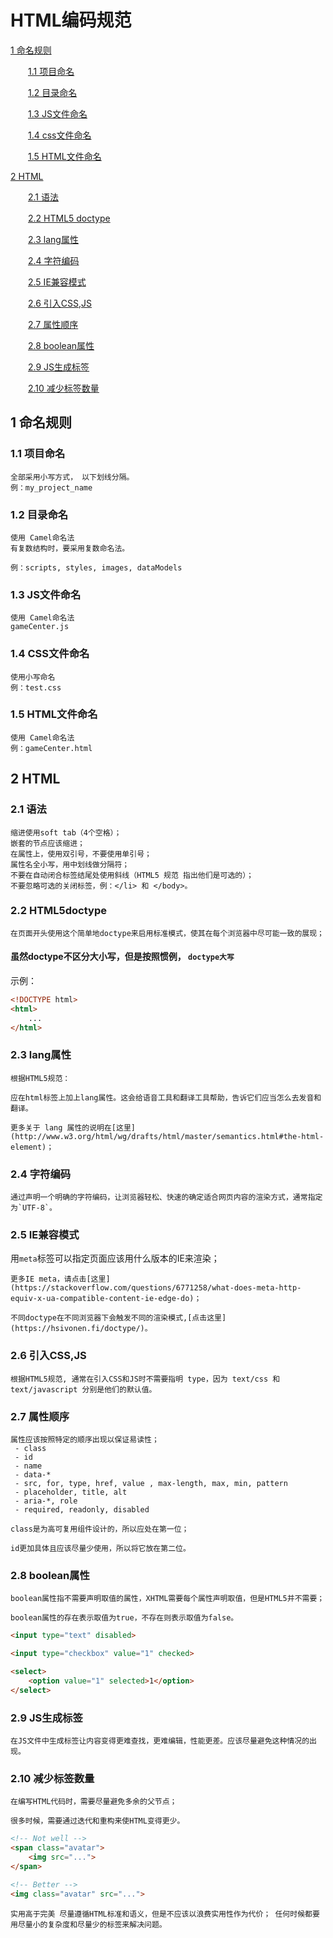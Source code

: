 
# HTML编码规范

[1 命名规则](#user-content-1-命名规则)

　　[1.1 项目命名](#user-content-11-项目命名)

　　[1.2 目录命名](#user-content-12-目录命名)

　　[1.3 JS文件命名](#user-content-13-JS文件命名)

　　[1.4 css文件命名](#user-content-14-css文件命名)

　　[1.5 HTML文件命名](#user-content-15-HTML文件命名)

[2 HTML](#user-content-2-HTML)

　　[2.1 语法](#user-content-21-语法)

　　[2.2 HTML5 doctype](#user-content-22-HTML5doctype)

　　[2.3 lang属性](#user-content-23-lang属性)

　　[2.4 字符编码](#user-content-24-字符编码)

　　[2.5 IE兼容模式](#user-content-25-IE兼容模式)

　　[2.6 引入CSS,JS](#user-content-26-引入CSS,JS)

　　[2.7 属性顺序](#user-content-27-属性顺序)

　　[2.8 boolean属性](#user-content-28-boolean属性)

　　[2.9 JS生成标签](#user-content-29-JS生成标签)

　　[2.10 减少标签数量](#user-content-210-减少标签数量)

## 1 命名规则


### 1.1 项目命名

    全部采用小写方式， 以下划线分隔。
    例：my_project_name

### 1.2 目录命名

    使用 Camel命名法
    有复数结构时，要采用复数命名法。

    例：scripts, styles, images, dataModels

### 1.3 JS文件命名

    使用 Camel命名法
    gameCenter.js

### 1.4 CSS文件命名

    使用小写命名
    例：test.css

### 1.5 HTML文件命名

    使用 Camel命名法
    例：gameCenter.html

## 2 HTML


### 2.1 语法

    缩进使用soft tab（4个空格）；
    嵌套的节点应该缩进；
    在属性上，使用双引号，不要使用单引号；
    属性名全小写，用中划线做分隔符；
    不要在自动闭合标签结尾处使用斜线（HTML5 规范 指出他们是可选的）；
    不要忽略可选的关闭标签，例：</li> 和 </body>。

### 2.2 HTML5doctype
    在页面开头使用这个简单地doctype来启用标准模式，使其在每个浏览器中尽可能一致的展现；

#### 虽然doctype不区分大小写，但是按照惯例， `doctype大写` 

示例：

```html
<!DOCTYPE html>
<html>
	...
</html>
```

### 2.3 lang属性

    根据HTML5规范：

    应在html标签上加上lang属性。这会给语音工具和翻译工具帮助，告诉它们应当怎么去发音和翻译。

    更多关于 lang 属性的说明在[这里](http://www.w3.org/html/wg/drafts/html/master/semantics.html#the-html-element)；

### 2.4 字符编码

    通过声明一个明确的字符编码，让浏览器轻松、快速的确定适合网页内容的渲染方式，通常指定为`UTF-8`。

### 2.5 IE兼容模式

用`meta`标签可以指定页面应该用什么版本的IE来渲染；

    更多IE meta，请点击[这里](https://stackoverflow.com/questions/6771258/what-does-meta-http-equiv-x-ua-compatible-content-ie-edge-do)；

    不同doctype在不同浏览器下会触发不同的渲染模式,[点击这里](https://hsivonen.fi/doctype/)。

### 2.6 引入CSS,JS

    根据HTML5规范, 通常在引入CSS和JS时不需要指明 type，因为 text/css 和 text/javascript 分别是他们的默认值。
    
### 2.7 属性顺序

    属性应该按照特定的顺序出现以保证易读性；
     - class
     - id
     - name
     - data-*
     - src, for, type, href, value , max-length, max, min, pattern
     - placeholder, title, alt
     - aria-*, role
     - required, readonly, disabled

`class是为高可复用组件设计的，所以应处在第一位；`

`id更加具体且应该尽量少使用，所以将它放在第二位。`

### 2.8 boolean属性

    boolean属性指不需要声明取值的属性，XHTML需要每个属性声明取值，但是HTML5并不需要；

`boolean属性的存在表示取值为true，不存在则表示取值为false。`

```html
<input type="text" disabled>

<input type="checkbox" value="1" checked>

<select>
    <option value="1" selected>1</option>
</select>
```

### 2.9 JS生成标签
`在JS文件中生成标签让内容变得更难查找，更难编辑，性能更差。应该尽量避免这种情况的出现。`

### 2.10 减少标签数量
    在编写HTML代码时，需要尽量避免多余的父节点；

    很多时候，需要通过迭代和重构来使HTML变得更少。
```html
<!-- Not well -->
<span class="avatar">
    <img src="...">
</span>

<!-- Better -->
<img class="avatar" src="...">
```

`实用高于完美
尽量遵循HTML标准和语义，但是不应该以浪费实用性作为代价；
任何时候都要用尽量小的复杂度和尽量少的标签来解决问题。`







